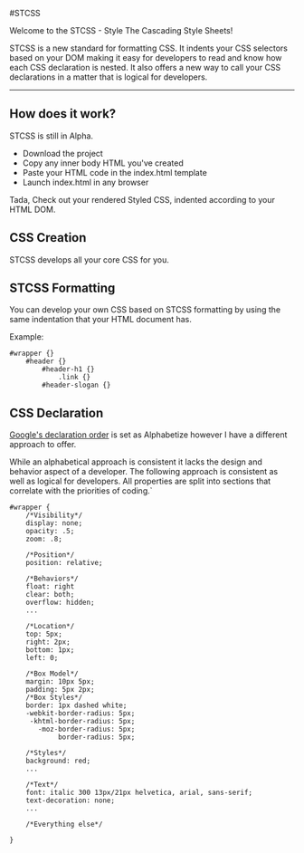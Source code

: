 #STCSS

Welcome to the STCSS - Style The Cascading Style Sheets!

STCSS is a new standard for formatting CSS. It indents your CSS selectors based on your DOM making it easy for developers to read and know how each CSS declaration is nested.
It also offers a new way to call your CSS declarations in a matter that is logical for developers.

***
## How does it work?
STCSS is still in Alpha.
- Download the project
- Copy any inner body HTML you've created
- Paste your HTML code in the index.html template
- Launch index.html in any browser

Tada, Check out your rendered Styled CSS, indented according to your HTML DOM.

## CSS Creation
STCSS develops all your core CSS for you.

## STCSS Formatting
You can develop your own CSS based on STCSS formatting by using the same indentation that your HTML document has.

Example:

    #wrapper {}
        #header {}
            #header-h1 {}
                .link {}
            #header-slogan {}

## CSS Declaration
[Google's declaration order](http://google-styleguide.googlecode.com/svn/trunk/htmlcssguide.xml#Declaration_Order) is set as Alphabetize however I have a different approach to offer.

While an alphabetical approach is consistent it lacks the design and behavior aspect of a developer.
The following approach is consistent as well as logical for developers. All properties are split into sections that correlate with the priorities of coding.`

    #wrapper {
        /*Visibility*/
        display: none;
        opacity: .5;
        zoom: .8;

        /*Position*/
        position: relative;

        /*Behaviors*/
        float: right
        clear: both;
        overflow: hidden;
        ...

        /*Location*/
        top: 5px;
        right: 2px;
        bottom: 1px;
        left: 0;

        /*Box Model*/
        margin: 10px 5px;
        padding: 5px 2px;
        /*Box Styles*/
        border: 1px dashed white;
        -webkit-border-radius: 5px;
         -khtml-border-radius: 5px;
           -moz-border-radius: 5px;
                border-radius: 5px;

        /*Styles*/
        background: red;
        ...

        /*Text*/
        font: italic 300 13px/21px helvetica, arial, sans-serif;
        text-decoration: none;
        ...

        /*Everything else*/

    }
